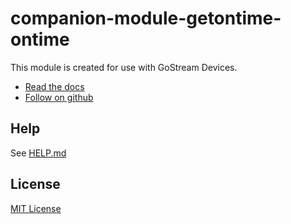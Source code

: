 # companion-module-getontime-ontime

This module is created for use with GoStream Devices.

- [Read the docs](./How%20to%20connect%20to%20computer%20software%20and%20companion.pdf)
- [Follow on github](https://github.com/bitfocus/companion-module-osee-gostream)

## Help

See [HELP.md](./companion/HELP.md)

## License

[MIT License](./LICENSE)

